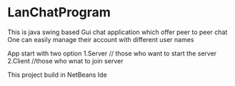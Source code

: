 # LanChatProgram

This is java swing based Gui chat application which offer peer to peer chat
One can easily manage their account with different user names

App start with two option 
   1.Server // those who want to start the server <br>
   2.Client //those who wnat to join server<br>

This project build in NetBeans Ide
